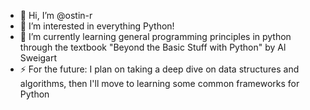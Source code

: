 - 👋 Hi, I’m @ostin-r
- 👀 I’m interested in everything Python!
- 🌱 I’m currently learning general programming principles in python through the textbook "Beyond the Basic Stuff with Python" by Al Sweigart
- ⚡ For the future: I plan on taking a deep dive on data structures and algorithms, then I'll move to learning some common frameworks for Python

<!---
ostin-r/ostin-r is a ✨ special ✨ repository because its `README.md` (this file) appears on your GitHub profile.
You can click the Preview link to take a look at your changes.
--->
